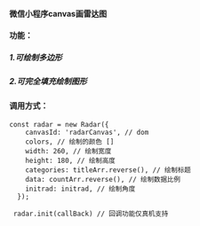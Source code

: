 #### 微信小程序canvas画雷达图
#### 功能：
  ##### 1.可绘制多边形
  ##### 2.可完全填充绘制图形
#### 调用方式：
  ```
  const radar = new Radar({
      canvasId: 'radarCanvas', // dom
      colors, // 绘制的颜色 []
      width: 260, // 绘制宽度
      height: 180, // 绘制高度
      categories: titleArr.reverse(), // 绘制标题
      data: countArr.reverse(), // 绘制数据比例
      initrad: initrad, // 绘制角度
    });
    
   radar.init(callBack) // 回调功能仅真机支持
  ```

